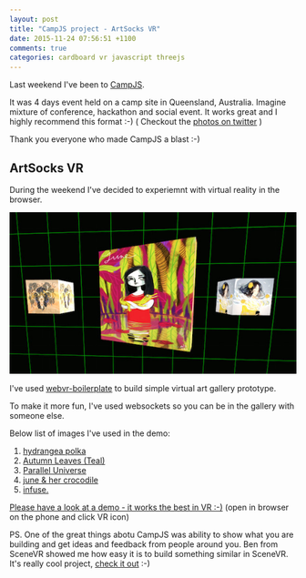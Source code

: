 ```yaml
---
layout: post
title: "CampJS project - ArtSocks VR"
date: 2015-11-24 07:56:51 +1100
comments: true
categories: cardboard vr javascript threejs
---
```


Last weekend I've been to [CampJS](http://vi.campjs.com/).

It was 4 days event held on a camp site in Queensland, Australia. Imagine mixture of conference, hackathon and social event. It works great and I highly recommend this format :-) ( Checkout the [photos on twitter](https://twitter.com/search?f=images&vertical=default&q=%23campjs&src=typd) )

Thank you everyone who made CampJS a blast :-)

## ArtSocks VR

During the weekend I've decided to experiemnt with virtual reality in the browser.

<a href="https://art-socks.herokuapp.com/demo.html"><img itemprop="image" src="/images/art-socks.jpg"/></a>

I've used [webvr-boilerplate](https://github.com/borismus/webvr-boilerplate) to build simple virtual art gallery prototype.

To make it more fun, I've used websockets so you can be in the gallery with someone else.

Below list of images I've used in the demo:

  1. [hydrangea polka](http://www.redbubble.com/people/cardboardcities/works/12292601-hydrangea-polka?ref=home_found)
  2. [Autumn Leaves (Teal)](http://www.redbubble.com/people/jenni40947/works/17071969-autumn-leaves-teal?ref=home_found)
  3. [Parallel Universe](http://www.redbubble.com/people/oparina/works/17493280-parallel-universe?ref=home_found)
  4. [june & her crocodile](http://www.redbubble.com/people/mloyan/works/15375385-june-and-her-crocodile?ref=home_found)
  5. [infuse.](http://www.redbubble.com/people/tofuvi/works/17587398-infuse?ref=home_found)

[Please have a look at a demo - it works the best in VR :-)](https://art-socks.herokuapp.com/demo.html) (open in browser on the phone and click VR icon)

PS. One of the great things abotu CampJS was ability to show what you are building and get ideas and feedback from people around you. Ben from SceneVR showed me how easy it is to build something similar in SceneVR. It's really cool project, [check it out](http://www.scenevr.com) :-)